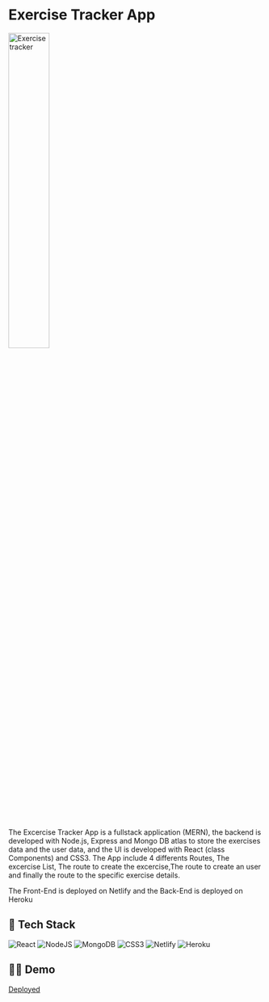 # Exercise Tracker App

<img src="https://res.cloudinary.com/mike88/image/upload/v1641107298/Excercise_Tracker_bdsfer.jpg" title="Excercise Tracker" alt="Exercise tracker" width="40%"/>

The Excercise Tracker App is a fullstack application (MERN), the backend is developed with Node.js, Express and Mongo DB atlas to store the exercises data and the user data, and the UI is developed with React (class Components) and CSS3.
The App include 4 differents Routes, The excercise List, The route to create the excercise,The route to create an user and finally the route to the specific exercise details.

The Front-End is deployed on Netlify and the Back-End is deployed on Heroku




## 🥞 Tech Stack

![React](https://img.shields.io/badge/react-%2320232a.svg?style=for-the-badge&logo=react&logoColor=%2361DAFB)
![NodeJS](https://img.shields.io/badge/node.js-6DA55F?style=for-the-badge&logo=node.js&logoColor=white)
![MongoDB](https://img.shields.io/badge/MongoDB-%234ea94b.svg?style=for-the-badge&logo=mongodb&logoColor=white)
![CSS3](https://img.shields.io/badge/css3-%231572B6.svg?style=for-the-badge&logo=css3&logoColor=white)
![Netlify](https://img.shields.io/badge/netlify-%23000000.svg?style=for-the-badge&logo=netlify&logoColor=#00C7B7)
![Heroku](https://img.shields.io/badge/heroku-%23430098.svg?style=for-the-badge&logo=heroku&logoColor=white)



## 🚀🚀 Demo

<a href="https://goofy-shaw-cc8e19.netlify.app/">Deployed</a> 








